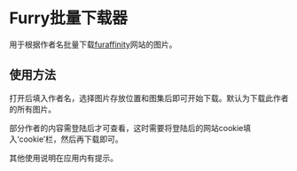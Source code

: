 # Furry批量下载器
用于根据作者名批量下载[furaffinity](http://www.furaffinity.net)网站的图片。

## 使用方法
打开后填入作者名，选择图片存放位置和图集后即可开始下载。默认为下载此作者的所有图片。

部分作者的内容需登陆后才可查看，这时需要将登陆后的网站cookie填入‘cookie’栏，然后再下载即可。

其他使用说明在应用内有提示。
